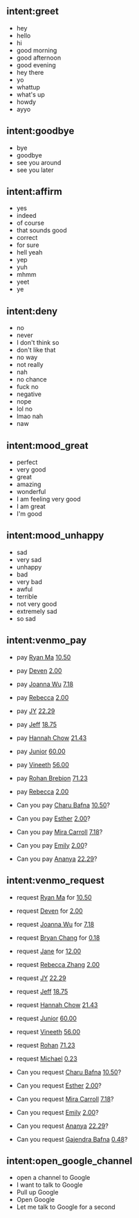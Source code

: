 ## intent:greet
- hey
- hello
- hi
- good morning
- good afternoon
- good evening
- hey there
- yo
- whattup
- what's up
- howdy
- ayyo

## intent:goodbye
- bye
- goodbye
- see you around
- see you later

## intent:affirm
- yes
- indeed
- of course
- that sounds good
- correct
- for sure
- hell yeah
- yep
- yuh
- mhmm
- yeet
- ye

## intent:deny
- no
- never
- I don't think so
- don't like that
- no way
- not really
- nah
- no chance
- fuck no
- negative
- nope
- lol no
- lmao nah
- naw

## intent:mood_great
- perfect
- very good
- great
- amazing
- wonderful
- I am feeling very good
- I am great
- I'm good

## intent:mood_unhappy
- sad
- very sad
- unhappy
- bad
- very bad
- awful
- terrible
- not very good
- extremely sad
- so sad

## intent:venmo_pay
- pay [Ryan Ma](person) [10.50](dollar_amount)
- pay [Deven](person) [2.00](dollar_amount)
- pay [Joanna Wu](person) [7.18](dollar_amount)
- pay [Rebecca](person) [2.00](dollar_amount)
- pay [JY](person) [22.29](dollar_amount)
- pay [Jeff](person) [18.75](dollar_amount)
- pay [Hannah Chow](person) [21.43](dollar_amount)
- pay [Junior](person) [60.00](dollar_amount)
- pay [Vineeth](person) [56.00](dollar_amount)
- pay [Rohan Brebion](person) [71.23](dollar_amount)
- pay [Rebecca](person) [2.00](dollar_amount)

- Can you pay [Charu Bafna](person) [10.50](dollar_amount)?
- Can you pay [Esther](person) [2.00](dollar_amount)?
- Can you pay [Mira Carroll](person) [7.18](dollar_amount)?
- Can you pay [Emily](person) [2.00](dollar_amount)?
- Can you pay [Ananya](person) [22.29](dollar_amount)?


## intent:venmo_request
- request [Ryan Ma](person) for [10.50](dollar_amount)
- request [Deven](person) for [2.00](dollar_amount)
- request [Joanna Wu](person) for [7.18](dollar_amount)
- request [Bryan Chang](person) for [0.18](dollar_amount)
- request [Jane](person) for [12.00](dollar_amount)

- request [Rebecca Zhang](person) [2.00](dollar_amount)
- request [JY](person) [22.29](dollar_amount)
- request [Jeff](person) [18.75](dollar_amount)
- request [Hannah Chow](person) [21.43](dollar_amount)
- request [Junior](person) [60.00](dollar_amount)
- request [Vineeth](person) [56.00](dollar_amount)
- request [Rohan](person) [71.23](dollar_amount)
- request [Michael](person) [0.23](dollar_amount)

- Can you request [Charu Bafna](person) [10.50](dollar_amount)?
- Can you request [Esther](person) [2.00](dollar_amount)?
- Can you request [Mira Carroll](person) [7.18](dollar_amount)?
- Can you request [Emily](person) [2.00](dollar_amount)?
- Can you request [Ananya](person) [22.29](dollar_amount)?
- Can you request [Gajendra Bafna](person) [0.48](dollar_amount)?


## intent:open_google_channel
- open a channel to Google
- I want to talk to Google
- Pull up Google
- Open Google
- Let me talk to Google for a second
